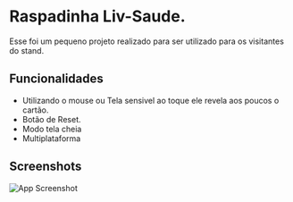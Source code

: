 # Raspadinha Liv-Saude.

Esse foi um pequeno projeto realizado para ser utilizado para os visitantes do stand.

## Funcionalidades

- Utilizando o mouse ou Tela sensivel ao toque ele revela aos poucos o cartão.
- Botão de Reset.
- Modo tela cheia
- Multiplataforma

## Screenshots

![App Screenshot]([https://via.placeholder.com/468x300?text=App+Screenshot+Here](https://github.com/pedrofdnn/Assents/blob/main/Scrat%20Card/1.png?raw=true))
